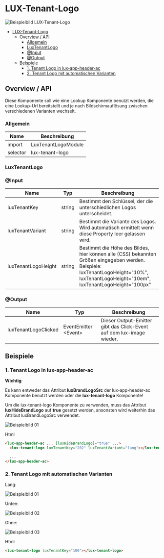 # LUX-Tenant-Logo

![Beispielbild LUX-Tenant-Logo](https://raw.githubusercontent.com/wiki/IHK-GfI/lux-components/Versions/v15/lux‐tenant‐logo-v15-img.png)

- [LUX-Tenant-Logo](#lux-tenant-logo)
  - [Overview / API](#overview--api)
    - [Allgemein](#allgemein)
    - [LuxTenantLogo](#luxtenantlogo)
    - [@Input](#input)
    - [@Output](#output)
  - [Beispiele](#beispiele)
    - [1. Tenant Logo in lux-app-header-ac](#1-tenant-logo-in-lux-app-header-ac)
    - [2. Tenant Logo mit automatischen Varianten](#2-tenant-logo-mit-automatischen-varianten)

## Overview / API

Diese Komponente soll wie eine Lookup Komponente benutzt werden, die eine Lookup-Url bereitstellt und je nach Bildschirmauflösung zwischen verschiedenen Varianten wechselt.

### Allgemein

| Name     | Beschreibung        |
| -------- | ------------------- |
| import   | LuxTenantLogoModule |
| selector | lux-tenant-logo     |

### LuxTenantLogo

### @Input

| Name                | Typ    | Beschreibung                                                                                                                                                                           |
| ------------------- | ------ | -------------------------------------------------------------------------------------------------------------------------------------------------------------------------------------- |
| luxTenantKey        | string | Bestimmt den Schlüssel, der die unterschiedlichen Logos unterscheidet.                                                                                                                 |
| luxTenantVariant    | string | Bestimmt die Variante des Logos. Wird automatisch ermittelt wenn diese Property leer gelassen wird.                                                                                    |
| luxTenantLogoHeight | string | Bestimmt die Höhe des Bildes, hier können alle (CSS) bekannten Größen eingegeben werden. Beispiele: luxTenantLogoHeight="10%", luxTenantLogoHeight="10em", luxTenantLogoHeight="100px" |

### @Output

| Name                 | Typ                   | Beschreibung                                                         |
| -------------------- | --------------------- | -------------------------------------------------------------------- |
| luxTenantLogoClicked | EventEmitter \<Event> | Dieser Output-Emitter gibt das Click-Event auf dem lux-image wieder. |

## Beispiele

### 1. Tenant Logo in lux-app-header-ac

**Wichtig**:

Es kann entweder das Attribut **luxBrandLogoSrc** der lux-app-header-ac Komponente benutzt werden oder die **lux-tenant-logo** Komponente!

Um die lux-tenant-logo Komponente zu verwenden, muss das Attribut **luxHideBrandLogo** auf **true** gesetzt werden, ansonsten wird weiterhin das Attribut luxBrandLogoSrc verwendet.

![Beispielbild 01](https://raw.githubusercontent.com/wiki/IHK-GfI/lux-components/Versions/v15/lux‐tenant‐logo-v15-img-01.png)

Html

```html
<lux-app-header-ac ... [luxHideBrandLogo]="true" ...>
  <lux-tenant-logo luxTenantKey="202" luxTenantVariant="lang"></lux-tenant-logo>

  ...
</lux-app-header-ac>
```

### 2. Tenant Logo mit automatischen Varianten

Lang:

![Beispielbild 01](https://raw.githubusercontent.com/wiki/IHK-GfI/lux-components/Versions/v15/lux‐tenant‐logo-v15-img-01.png)

Unten:

![Beispielbild 02](https://raw.githubusercontent.com/wiki/IHK-GfI/lux-components/Versions/v15/lux‐tenant‐logo-v15-img-02.png)

Ohne:

![Beispielbild 03](https://raw.githubusercontent.com/wiki/IHK-GfI/lux-components/Versions/v15/lux‐tenant‐logo-v15-img-03.png)

Html

```html
<lux-tenant-logo luxTenantKey="100"></lux-tenant-logo>
```

